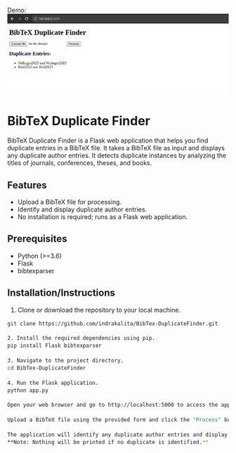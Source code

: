 Demo:
![alt text](https://github.com/indrakalita/BibTex-DuplicateFinder/blob/main/test.png)
# BibTeX Duplicate Finder

BibTeX Duplicate Finder is a Flask web application that helps you find duplicate entries in a BibTeX file. It takes a BibTeX file as input and displays any duplicate author entries. It detects duplicate instances by analyzing the titles of journals, conferences, theses, and books.

## Features

- Upload a BibTeX file for processing.
- Identify and display duplicate author entries.
- No installation is required; runs as a Flask web application.

## Prerequisites

- Python (>=3.6)
- Flask
- bibtexparser

## Installation/Instructions

1. Clone or download the repository to your local machine.

```bash
git clone https://github.com/indrakalita/BibTex-DuplicateFinder.git

2. Install the required dependencies using pip.
pip install Flask bibtexparser

3. Navigate to the project directory.
cd BibTex-DuplicateFinder

4. Run the Flask application.
python app.py

Open your web browser and go to http://localhost:5000 to access the application.

Upload a BibTeX file using the provided form and click the "Process" button.

The application will identify any duplicate author entries and display the results.
**Note: Nothing will be printed if no duplicate is identified.**
